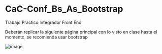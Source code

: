 # CaC-Conf_Bs_As_Bootstrap

Trabajo Practico Integrador Front End

Deberán replicar la siguiente página principal con lo visto en clase hasta el momento, se recomienda usar bootstrap

![image](https://user-images.githubusercontent.com/104176535/192060597-3fe36f85-76b7-4b0d-a2bb-dbd3a5bb5010.png)
